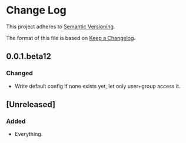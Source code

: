 Change Log
==========

This project adheres to [Semantic Versioning](http://semver.org/).

The format of this file is based on [Keep a Changelog](http://keepachangelog.com/).

## 0.0.1.beta12

### Changed

 * Write default config if none exists yet, let only user+group access it.

## [Unreleased]

### Added

 * Everything.

